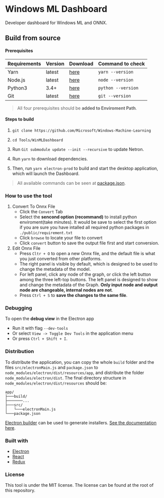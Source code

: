 # Windows ML Dashboard

Developer dashboard for Windows ML and ONNX.

## Build from source

#### Prerequisites

|Requirements|Version|Download|Command to check|
|------------|-------|--------|----------------|
|Yarn        |latest |[here](https://yarnpkg.com/en/docs/install)|`yarn --version`|
|Node.js     |latest |[here](https://nodejs.org/en/)|`node --version`|
|Python3     |3.4+   |[here](https://www.python.org/)|`python --version`|
|Git         |latest |[here](https://git-scm.com/download/win)|`git --version`|

> All four prerequisites should be **added to Enviroment Path**.

#### Steps to build

1. `git clone https://github.com/Microsoft/Windows-Machine-Learning`

2. `cd Tools/WinMLDashboard`
3. Run `Git submodule update --init --recursive` to update Netron.
4. Run `yarn` to download dependencies. 
5. Then, run `yarn electron-prod` to build and start the desktop application, which will launch the Dashboard.

> All available commands can be seen at [package.json](package.json).

### How to use the tool

1. Convert To Onnx File
   * Click the `Convert` Tab
   * Select the **sencond option (recommand)** to install python enviroment(take minutes). It would be save to select the first option if you are sure you have intalled all required python packages in `./public/requirement.txt`
   * Click `browse` to locate your file to convert
   * Click `convert` button to save the output file first and start conversion.
2. Edit Onnx File
   * Press `Cltr + O` to open a new Onnx file, and the default file is what you just converted from other platforms.
   * The right panel is visible by default, which is designed to be used to change the metadata of the model.
   * For left panel, click any node of the graph, or click the left button among the three left-top buttons. The left panel is designed to show and change the metadata of the Graph. **Only input node and output node are changeable, internal nodes are not**.
   * Press `Ctrl + S` to **save the changes to the same file**.

### Debugging

To open the **debug view** in the Electron app

* Run it with flag `--dev-tools`
* Or select `View -> Toggle Dev Tools` in the application menu
* Or press `Ctrl + Shift + I`.

### Distribution

To distribute the application, you can copy the whole `build` folder and the files `src/electronMain.js` and `package.json` to `node_modules/electron/dist/resources/app`, and distribute the folder `node_modules/electron/dist`. The final directory structure in `node_modules/electron/dist/resources` should be:

```
app/
├───build/
├───────...
├───src/
│   └───electronMain.js
└───package.json
```

[Electron builder](https://github.com/electron-userland/electron-builder) can be used to generate installers. [See the documentation here](https://www.electron.build/).

### Built with

* [Electron](https://electronjs.org/)
* [React](https://reactjs.org/)
* [Redux](https://redux.js.org/)

### License

This tool is under the MIT license. The license can be found at the root of this repository.